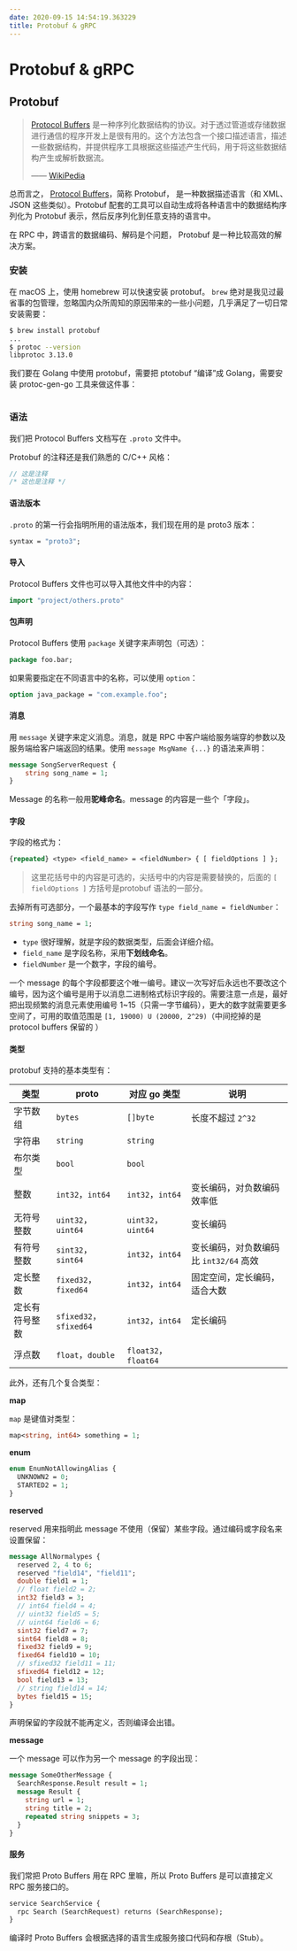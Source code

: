 ```yaml
---
date: 2020-09-15 14:54:19.363229
title: Protobuf & gRPC
---
```

# Protobuf & gRPC

## Protobuf

> [Protocol Buffers](https://developers.google.com/protocol-buffers) 是一种序列化数据结构的协议。对于透过管道或存储数据进行通信的程序开发上是很有用的。这个方法包含一个接口描述语言，描述一些数据结构，并提供程序工具根据这些描述产生代码，用于将这些数据结构产生或解析数据流。
>
> ——  [WikiPedia](https://zh.wikipedia.org/zh-cn/Protocol_Buffers)

总而言之， [Protocol Buffers](https://developers.google.com/protocol-buffers)，简称 Protobuf， 是一种数据描述语言（和 XML、JSON 这些类似）。Protobuf 配套的工具可以自动生成将各种语言中的数据结构序列化为 Protobuf 表示，然后反序列化到任意支持的语言中。

在 RPC 中，跨语言的数据编码、解码是个问题， Protobuf 是一种比较高效的解决方案。

### 安装

在 macOS 上，使用  homebrew 可以快速安装 protobuf。 `brew` 绝对是我见过最省事的包管理，忽略国内众所周知的原因带来的一些小问题，几乎满足了一切日常安装需要：

```sh
$ brew install protobuf
...
$ protoc --version
libprotoc 3.13.0
```

我们要在 Golang 中使用 protobuf，需要把 ptotobuf “编译”成 Golang，需要安装  protoc-gen-go 工具来做这件事：

```sh

```



### 语法

我们把 Protocol Buffers 文档写在 `.proto` 文件中。

Protobuf 的注释还是我们熟悉的 C/C++ 风格：

```protobuf
// 这是注释
/* 这也是注释 */
```

#### 语法版本

`.proto` 的第一行会指明所用的语法版本，我们现在用的是 proto3 版本：

```protobuf
syntax = "proto3";
```

#### 导入

Protocol Buffers 文件也可以导入其他文件中的内容：

```protobuf
import "project/others.proto"
```

#### 包声明

Protocol Buffers 使用 `package` 关键字来声明包（可选）：

```protobuf
package foo.bar;
```

如果需要指定在不同语言中的名称，可以使用 `option`：

```protobuf
option java_package = "com.example.foo";
```

#### 消息

用 `message` 关键字来定义消息。消息，就是 RPC 中客户端给服务端穿的参数以及服务端给客户端返回的结果。使用 `message MsgName {...}` 的语法来声明：

```protobuf
message SongServerRequest {
	string song_name = 1;
}
```

Message 的名称一般用**驼峰命名**。message 的内容是一些个「字段」。

#### 字段

字段的格式为：

```protobuf
{repeated} <type> <field_name> = <fieldNumber> { [ fieldOptions ] };
```

> 这里花括号中的内容是可选的，尖括号中的内容是需要替换的，后面的 `[ fieldOptions ]` 方括号是protobuf 语法的一部分。

去掉所有可选部分，一个最基本的字段写作 `type field_name = fieldNumber`：

```protobuf
string song_name = 1;
```

- `type` 很好理解，就是字段的数据类型，后面会详细介绍。
- `field_name` 是字段名称，采用**下划线命名**。
- `fieldNumber` 是一个数字，字段的编号。

一个 message 的每个字段都要这个唯一编号。建议一次写好后永远也不要改这个编号，因为这个编号是用于以消息二进制格式标识字段的。需要注意一点是，最好把出现频繁的消息元素使用编号 1~15（只需一字节编码），更大的数字就需要更多空间了，可用的取值范围是 `[1, 19000) U (20000, 2^29)`（中间挖掉的是 protocol buffers 保留的 ）

#### 类型

protobuf 支持的基本类型有：

| 类型           | proto                  | 对应 go 类型         | 说明                                   |
| -------------- | ---------------------- | -------------------- | -------------------------------------- |
| 字节数组       | `bytes`                | `[]byte`             | 长度不超过 `2^32`                      |
| 字符串         | `string`               | `string`             |                                        |
| 布尔类型       | `bool`                 | `bool`               |                                        |
| 整数           | `int32`，`int64`       | `int32`，`int64`     | 变长编码，对负数编码效率低             |
| 无符号整数     | `uint32`，`uint64`     | `uint32`，`uint64`   | 变长编码                               |
| 有符号整数     | `sint32`，`sint64`     | `int32`，`int64`     | 变长编码，对负数编码比 `int32/64` 高效 |
| 定长整数       | `fixed32`，`fixed64`   | `int32`，`int64`     | 固定空间，定长编码，适合大数           |
| 定长有符号整数 | `sfixed32`，`sfixed64` | `int32`，`int64`     | 定长编码                               |
| 浮点数         | `float`，`double`      | `float32`，`float64` |                                        |

此外，还有几个复合类型：

**map**

`map` 是键值对类型：

```protobuf
map<string, int64> something = 1;
```

**enum**

```protobuf
enum EnumNotAllowingAlias {
  UNKNOWN2 = 0;
  STARTED2 = 1;
}
```

**reserved**

reserved 用来指明此 message 不使用（保留）某些字段。通过编码或字段名来设置保留：

```protobuf
message AllNormalypes {
  reserved 2, 4 to 6;
  reserved "field14", "field11";
  double field1 = 1;
  // float field2 = 2;
  int32 field3 = 3;
  // int64 field4 = 4;
  // uint32 field5 = 5;
  // uint64 field6 = 6;
  sint32 field7 = 7;
  sint64 field8 = 8;
  fixed32 field9 = 9;
  fixed64 field10 = 10;
  // sfixed32 field11 = 11;
  sfixed64 field12 = 12;
  bool field13 = 13;
  // string field14 = 14;
  bytes field15 = 15;
}
```

声明保留的字段就不能再定义，否则编译会出错。

**message**

一个 message 可以作为另一个 message 的字段出现：

```protobuf
message SomeOtherMessage {
  SearchResponse.Result result = 1;
  message Result {
    string url = 1;
    string title = 2;
    repeated string snippets = 3;
  }
}
```

#### 服务

我们常把 Proto Buffers  用在 RPC 里嘛，所以 Proto Buffers  是可以直接定义 RPC 服务接口的。

```protobuf
service SearchService {
  rpc Search (SearchRequest) returns (SearchResponse);
}
```

编译时 Proto Buffers 会根据选择的语言生成服务接口代码和存根（Stub）。



